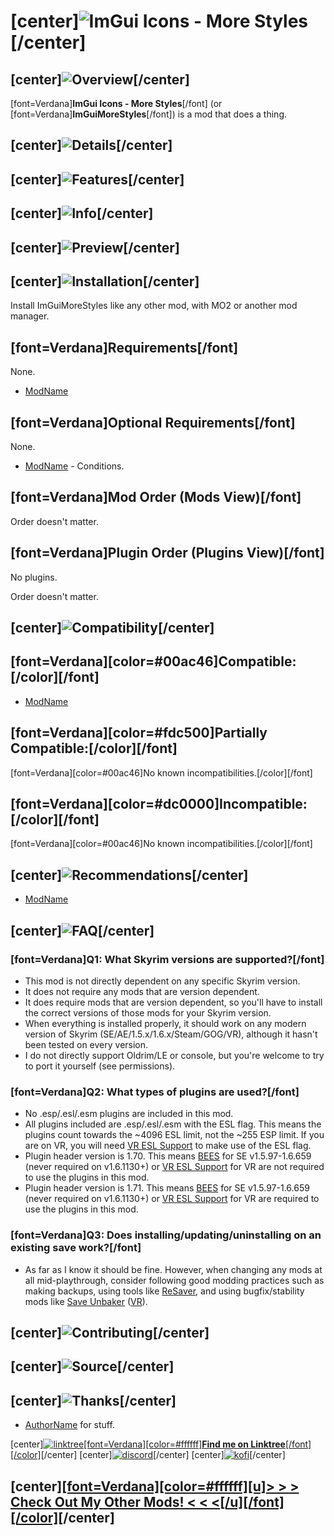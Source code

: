# \[center\]![ImGui Icons - More Styles](https://raw.githubusercontent.com/GroundAura/ImGui-SkyUI-Icons/main/docs/images/brand/Title.png)\[/center\]

## \[center\]![Overview](https://raw.githubusercontent.com/GroundAura/ImGui-SkyUI-Icons/main/docs/images/banners/Overview.png)\[/center\]

\[font=Verdana\]**ImGui Icons - More Styles**\[/font\] (or \[font=Verdana\]**ImGuiMoreStyles**\[/font\]) is a mod that does a thing.

## \[center\]![Details](https://raw.githubusercontent.com/GroundAura/ImGui-SkyUI-Icons/main/docs/images/banners/Details.png)\[/center\]

## \[center\]![Features](https://raw.githubusercontent.com/GroundAura/ImGui-SkyUI-Icons/main/docs/images/banners/Features.png)\[/center\]

## \[center\]![Info](https://raw.githubusercontent.com/GroundAura/ImGui-SkyUI-Icons/main/docs/images/banners/Info.png)\[/center\]

## \[center\]![Preview](https://raw.githubusercontent.com/GroundAura/ImGui-SkyUI-Icons/main/docs/images/banners/Preview.png)\[/center\]

## \[center\]![Installation](https://raw.githubusercontent.com/GroundAura/ImGui-SkyUI-Icons/main/docs/images/banners/Installation.png)\[/center\]

Install ImGuiMoreStyles like any other mod, with MO2 or another mod manager.

## \[font=Verdana\]**Requirements**\[/font\]

None.

- [ModName]()

## \[font=Verdana\]**Optional Requirements**\[/font\]

None.

- [ModName]() - Conditions.

## \[font=Verdana\]**Mod Order (Mods View)**\[/font\]

Order doesn't matter.

## \[font=Verdana\]**Plugin Order (Plugins View)**\[/font\]

No plugins.

Order doesn't matter.

## \[center\]![Compatibility](https://raw.githubusercontent.com/GroundAura/ImGui-SkyUI-Icons/main/docs/images/banners/Compatibility.png)\[/center\]

## \[font=Verdana\]\[color=#00ac46\]**Compatible:**\[/color\]\[/font\]

- [ModName]()

## \[font=Verdana\]\[color=#fdc500\]**Partially Compatible:**\[/color\]\[/font\]

\[font=Verdana\]\[color=#00ac46\]No known incompatibilities.\[/color\]\[/font\]

## \[font=Verdana\]\[color=#dc0000\]**Incompatible:**\[/color\]\[/font\]

\[font=Verdana\]\[color=#00ac46\]No known incompatibilities.\[/color\]\[/font\]

## \[center\]![Recommendations](https://raw.githubusercontent.com/GroundAura/ImGui-SkyUI-Icons/main/docs/images/banners/Recommendations.png)\[/center\]

- [ModName]()

## \[center\]![FAQ](https://raw.githubusercontent.com/GroundAura/ImGui-SkyUI-Icons/main/docs/images/banners/FAQ.png)\[/center\]

### **\[font=Verdana\]Q1: What Skyrim versions are supported?\[/font\]**

- This mod is not directly dependent on any specific Skyrim version.
- It does not require any mods that are version dependent.
- It does require mods that are version dependent, so you'll have to install the correct versions of those mods for your Skyrim version.
- When everything is installed properly, it should work on any modern version of Skyrim (SE/AE/1.5.x/1.6.x/Steam/GOG/VR), although it hasn't been tested on every version.
- I do not directly support Oldrim/LE or console, but you're welcome to try to port it yourself (see permissions).

### **\[font=Verdana\]Q2: What types of plugins are used?\[/font\]**

- No .esp/.esl/.esm plugins are included in this mod.
- All plugins included are .esp/.esl/.esm with the ESL flag. This means the plugins count towards the ~4096 ESL limit, not the ~255 ESP limit. If you are on VR, you will need [VR ESL Support](https://www.nexusmods.com/skyrimspecialedition/mods/106712/) to make use of the ESL flag.
- Plugin header version is 1.70. This means [BEES](https://www.nexusmods.com/skyrimspecialedition/mods/106441) for SE v1.5.97-1.6.659 (never required on v1.6.1130+) or [VR ESL Support](https://www.nexusmods.com/skyrimspecialedition/mods/106712/) for VR are not required to use the plugins in this mod.
- Plugin header version is 1.71. This means [BEES](https://www.nexusmods.com/skyrimspecialedition/mods/106441) for SE v1.5.97-1.6.659 (never required on v1.6.1130+) or [VR ESL Support](https://www.nexusmods.com/skyrimspecialedition/mods/106712/) for VR are required to use the plugins in this mod.

### **\[font=Verdana\]Q3: Does installing/updating/uninstalling on an existing save work?\[/font\]**

- As far as I know it should be fine. However, when changing any mods at all mid-playthrough, consider following good modding practices such as making backups, using tools like [ReSaver](https://www.nexusmods.com/skyrimspecialedition/mods/5031), and using bugfix/stability mods like [Save Unbaker](https://www.nexusmods.com/skyrimspecialedition/mods/85565) ([VR](https://www.nexusmods.com/skyrimspecialedition/mods/86265)).

## \[center\]![Contributing](https://raw.githubusercontent.com/GroundAura/ImGui-SkyUI-Icons/main/docs/images/banners/Contributing.png)\[/center\]

## \[center\]![Source](https://raw.githubusercontent.com/GroundAura/ImGui-SkyUI-Icons/main/docs/images/banners/Source.png)\[/center\]

## \[center\]![Thanks](https://raw.githubusercontent.com/GroundAura/ImGui-SkyUI-Icons/main/docs/images/banners/Thanks.png)\[/center\]

- [AuthorName](https://www.nexusmods.com/users/) for stuff.

\[center\][![linktree](https://i.imgur.com/jOQE4n8.png)](https://linktr.ee/groundaura)[\[font=Verdana\]\[color=#ffffff\]**Find me on Linktree**\[/font\]\[/color\]](https://linktr.ee/groundaura)\[/center\]
\[center\][![discord](https://github.com/doodlum/nexusmods-widgets/blob/main/Discord_40px.png?raw=true)](https://discord.gg/zft8DmbfKv)\[/center\]
\[center\][![kofi](https://github.com/doodlum/nexusmods-widgets/blob/main/Ko-fi_40px_60fps.png?raw=true)](https://ko-fi.com/groundaura)\[/center\]

## \[center\][\[font=Verdana\]\[color=#ffffff\]\[u\]**> > > Check Out My Other Mods! < < <**\[/u\]\[/font\]\[/color\]](https://www.nexusmods.com/users/97658973?tab=user+files)\[/center\]
